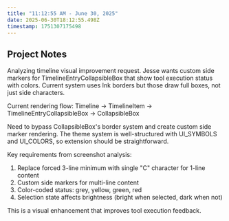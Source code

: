```yaml
---
title: "11:12:55 AM - June 30, 2025"
date: 2025-06-30T18:12:55.498Z
timestamp: 1751307175498
---
```


## Project Notes

Analyzing timeline visual improvement request. Jesse wants custom side markers for TimelineEntryCollapsibleBox that show tool execution status with colors. Current system uses Ink borders but those draw full boxes, not just side characters.

Current rendering flow:
Timeline -> TimelineItem -> TimelineEntryCollapsibleBox -> CollapsibleBox

Need to bypass CollapsibleBox's border system and create custom side marker rendering. The theme system is well-structured with UI_SYMBOLS and UI_COLORS, so extension should be straightforward.

Key requirements from screenshot analysis:
1. Replace forced 3-line minimum with single "C" character for 1-line content
2. Custom side markers for multi-line content  
3. Color-coded status: grey, yellow, green, red
4. Selection state affects brightness (bright when selected, dark when not)

This is a visual enhancement that improves tool execution feedback.
